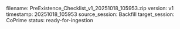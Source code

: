 filename: PreExistence_Checklist_v1_20251018_105953.zip
version: v1
timestamp: 20251018_105953
source_session: Backfill
target_session: CoPrime
status: ready-for-ingestion
